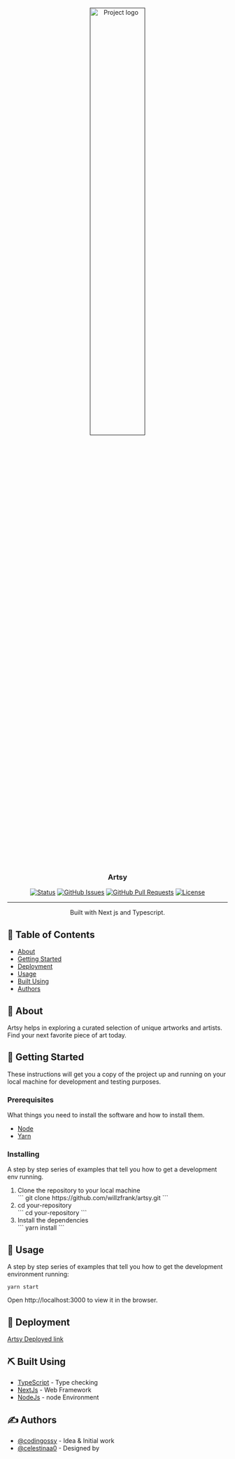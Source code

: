 <p align="center">
  <a href="" rel="noopener">
 <img width=50% height=50% src="./public/ezgif.com-gif-maker.gif" alt="Project logo"></a>
</p>

<h3 align="center">Artsy</h3>

<div align="center">

[![Status](https://img.shields.io/badge/status-active-success.svg)]()
[![GitHub Issues](https://img.shields.io/github/issues/kylelobo/The-Documentation-Compendium.svg)](https://github.com/kylelobo/The-Documentation-Compendium/issues)
[![GitHub Pull Requests](https://img.shields.io/github/issues-pr/kylelobo/The-Documentation-Compendium.svg)](https://github.com/kylelobo/The-Documentation-Compendium/pulls)
[![License](https://img.shields.io/badge/license-MIT-blue.svg)](/LICENSE)

</div>

---

<p align="center"> Built with Next js and Typescript.
    <br> 
</p>

## 📝 Table of Contents

- [About](#about)
- [Getting Started](#getting_started)
- [Deployment](#deployment)
- [Usage](#usage)
- [Built Using](#built_using)
- [Authors](#authors)

## 🧐 About <a name = "about"></a>

Artsy helps in exploring a curated selection of unique artworks and artists. Find your next favorite piece of art today.

## 🏁 Getting Started <a name = "getting_started"></a>

These instructions will get you a copy of the project up and running on your local machine for development and testing purposes.

### Prerequisites

What things you need to install the software and how to install them.

<ul>
  <li> <a href="https://nodejs.org/en/download/">Node</a></li>
  <li> <a href="https://yarnpkg.com/getting-started/install">Yarn</a></li>
</ul>

### Installing

A step by step series of examples that tell you how to get a development env running.

<ol>
<li>Clone the repository to your local machine
<br>
```
git clone https://github.com/willzfrank/artsy.git
```
</li>
<li>cd your-repository
<br>
```
cd your-repository
```
</li>
<li>Install the dependencies
<br>
```
yarn install
```
</li>
</ol>

## 🎈 Usage <a name="usage"></a>

A step by step series of examples that tell you how to get the development environment running:

```
yarn start
```

Open http://localhost:3000 to view it in the browser.

## 🚀 Deployment <a name = "deployment"></a>

<a href="https://artsy-swart.vercel.app">Artsy Deployed link </a>

## ⛏️ Built Using <a name = "built_using"></a>

- [TypeScript](https://www.typescriptlang.org/) - Type checking
- [NextJs](https://nextjs.org/) - Web Framework
- [NodeJs](https://nodejs.org/en/) - node Environment

## ✍️ Authors <a name = "authors"></a>

- [@codingossy](https://github.com/codingossy) - Idea & Initial work
- [@celestinaa0](https://behance.net/bammiewh0) - Designed by
